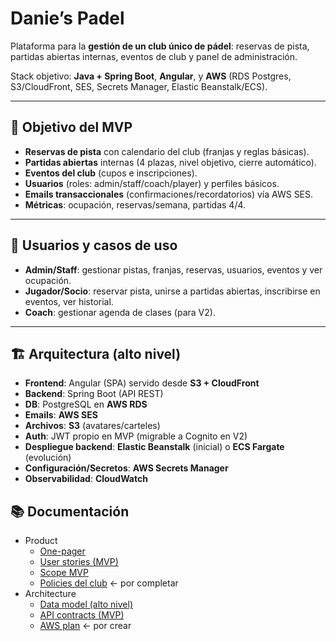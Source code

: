 # Danie’s Padel

Plataforma para la **gestión de un club único de pádel**: reservas de pista, partidas abiertas internas, eventos de club y panel de administración.  

Stack objetivo: **Java + Spring Boot**, **Angular**, y **AWS** (RDS Postgres, S3/CloudFront, SES, Secrets Manager, Elastic Beanstalk/ECS).

---

## 🎯 Objetivo del MVP
- **Reservas de pista** con calendario del club (franjas y reglas básicas).
- **Partidas abiertas** internas (4 plazas, nivel objetivo, cierre automático).
- **Eventos del club** (cupos e inscripciones).
- **Usuarios** (roles: admin/staff/coach/player) y perfiles básicos.
- **Emails transaccionales** (confirmaciones/recordatorios) vía AWS SES.
- **Métricas**: ocupación, reservas/semana, partidas 4/4.

---

## 👥 Usuarios y casos de uso
- **Admin/Staff**: gestionar pistas, franjas, reservas, usuarios, eventos y ver ocupación.
- **Jugador/Socio**: reservar pista, unirse a partidas abiertas, inscribirse en eventos, ver historial.
- **Coach**: gestionar agenda de clases (para V2).

---

## 🏗️ Arquitectura (alto nivel)
- **Frontend**: Angular (SPA) servido desde **S3 + CloudFront**  
- **Backend**: Spring Boot (API REST)  
- **DB**: PostgreSQL en **AWS RDS**  
- **Emails**: **AWS SES**  
- **Archivos**: **S3** (avatares/carteles)  
- **Auth**: JWT propio en MVP (migrable a Cognito en V2)  
- **Despliegue backend**: **Elastic Beanstalk** (inicial) o **ECS Fargate** (evolución)  
- **Configuración/Secretos**: **AWS Secrets Manager**  
- **Observabilidad**: **CloudWatch**

## 📚 Documentación

- Product
  - [One-pager](docs/product/one-pager.md)
  - [User stories (MVP)](docs/product/user-stories.md)
  - [Scope MVP](docs/product/scope-mvp.md)
  - [Policies del club](docs/product/policies.md) ← por completar
- Architecture
  - [Data model (alto nivel)](docs/architecture/data-model.md)
  - [API contracts (MVP)](docs/architecture/api-contracts.md)
  - [AWS plan](docs/architecture/aws-plan.md) ← por crear
